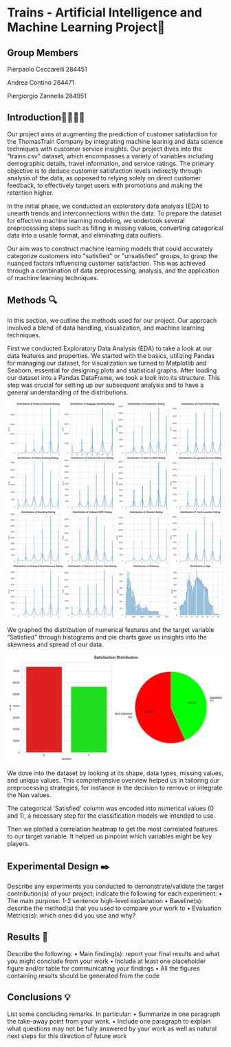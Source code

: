 # **Trains - Artificial Intelligence and Machine Learning Project**🚆
## Group Members

Pierpaolo Ceccarelli 284451

Andrea Contino 284471

Piergiorgio Zannella 284951

## Introduction🚅🚝🚆🚂

Our project aims at augmenting the prediction of customer satisfaction for the ThomasTrain Company by integrating machine learinig and data science techniques with customer service insights. Our project dives into the "trains.csv" dataset, which encompasses a variety of variables including demographic details, travel information, and service ratings. The primary objective is to deduce customer satisfaction levels indirectly through analysis of the data, as opposed to relying solely on direct customer feedback, to effectively target users with promotions and making the retention higher.

In the initial phase, we conducted an exploratory data analysis (EDA) to unearth trends and interconnections within the data. To prepare the dataset for effective machine learning modeling, we undertook several preprocessing steps such as filling in missing values, converting categorical data into a usable format, and eliminating data outliers. 

Our aim was to construct machine learning models that could accurately categorize customers into "satisfied" or "unsatisfied" groups, to grasp the nuanced factors influencing customer satisfaction. This was achieved through a combination of data preprocessing, analysis, and the application of machine learning techniques.

## Methods 🔍

In this section, we outline the methods used for our project. Our approach involved a blend of data handling, visualization, and machine learning techniques.

First we conducted Exploratory Data Analysis (EDA) to take a look at our data features and properties. We started with the basics, utilizing Pandas for managing our dataset, for visualization we turned to Matplotlib and Seaborn, essential  for designing plots and statistical graphs. After loading our dataset into a Pandas DataFrame, we took a look into its structure. This step was crucial for setting up our subsequent analysis and to have a general understanding of the distributions. 

![Alt text](Images/distribution_histograms.png)

We graphed the distribution of numerical features and the target variable “Satisfied” through histograms and pie charts gave us insights into the skewness and spread of our data. 

![Alt text](Images/pie_chart.png)

We dove into the dataset by looking at its shape, data types, missing values, and unique values. This comprehensive overview helped us in tailoring our preprocessing strategies, for instance in the decision to remove or integrate the Nan values.

The categorical 'Satisfied' column was encoded into numerical values (0 and 1), a necessary step for the classification models we intended to use. 

Then we plotted a correlation heatmap to get the most correlated features to our target variable. It helped us pinpoint which variables might be key players. 


## Experimental Design ✒️

Describe any experiments you conducted to 
demonstrate/validate the target contribution(s) of your project; indicate the 
following for each experiment: 
• The main purpose: 1-2 sentence high-level explanation 
• Baseline(s): describe the method(s) that you used to compare your work 
to 
• Evaluation Metrics(s): which ones did you use and why?


## Results 📑

Describe the following: 
• Main finding(s): report your final results and what you might conclude 
from your work 
• Include at least one placeholder figure and/or table for communicating 
your findings 
• All the figures containing results should be generated from the code


## Conclusions 💡

List some concluding remarks. In particular: 
• Summarize in one paragraph the take-away point from your work. 
• Include one paragraph to explain what questions may not be fully 
answered by your work as well as natural next steps for this direction of 
future work
